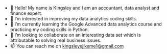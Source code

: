 - 👋 Hello! My name is Kingsley and I am an accountant, data analyst and finance expert.
- 👀 I’m interested in improving my data analytics coding skills.
- 🌱 I’m currently learning the Google Advanced data analytics course and practicing my coding skills in Python.
- 💞️ I’m looking to collaborate on an interesting data set which is attributable to solving real business issues.
- 📫 You can reach me on kingsleyejikeme1@gmail.com

<!---
Kingsley EJikeme Here! and I am excited to explore the coding side of data analytics.
--->
